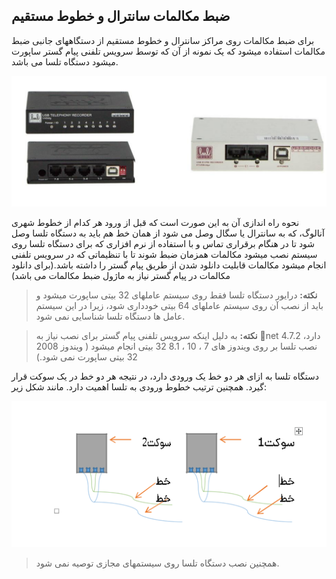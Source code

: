## ضبط مکالمات سانترال و خطوط مستقیم

 برای ضبط مکالمات روی مراکز سانترال و خطوط مستقیم از دستگاههای جانبی ضبط مکالمات استفاده میشود که یک نمونه از آن که توسط سرویس تلفنی پیام گستر ساپورت میشود دستگاه تلسا می باشد.
 
 ![](telsa.png)
 
نحوه راه اندازی آن به این صورت است که قبل از ورود هر کدام از خطوط شهری آنالوگ، که به سانترال یا سگال وصل می شود از همان خط هم باید به دستگاه تلسا وصل شود تا در هنگام برقراری تماس و با استفاده از نرم افزاری که برای دستگاه تلسا روی سیستم نصب میشود مکالمات همزمان ضبط شوند تا با تنظیماتی که در سرویس تلفنی انجام میشود مکالمات قابلیت دانلود شدن از طریق پیام گستر را داشته باشد.(برای دانلود مکالمات در پیام گستر نیاز به ماژول ضبط مکالمات می باشد)

> **نکته:** درایور دستگاه تلسا فقط روی سیستم عاملهای 32 بیتی ساپورت میشود و باید از نصب آن روی سیستم عاملهای 64 بیتی خودداری شود، زیرا در این سیستم عامل ها دستگاه تلسا شناسایی نمی شود. 

> **نکته:** به دلیل اینکه سرویس تلفنی پیام گستر برای نصب نیاز به net 4.7.2  دارد، نصب تلسا بر روی ویندوز های 7 ، 10 ، 8.1  32 بیتی انجام میشود ( ویندوز  2008 32 بیتی ساپورت نمی شود.) 

دستگاه تلسا به ازای هر دو خط یک ورودی دارد، در نتیجه هر دو خط در یک سوکت قرار گیرد. همچنین ترتیب خطوط ورودی به تلسا اهمیت دارد. مانند شکل زیر:

![](zabt-mokale.png)

> همچنین نصب دستگاه تلسا روی سیستمهای مجازی توصیه نمی شود.


